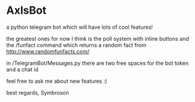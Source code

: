 # AxlsBot
a python telegram bot which will have lots of cool features!

the greatest ones for now I think is the poll system with inline buttons
and the /funfact command which returns a random fact from http://www.randomfunfacts.com/

in /TelegramBot/Messages.py there are two free spaces for the bot token and a chat id

feel free to ask me about new features :)

best regards,
Symbroson
